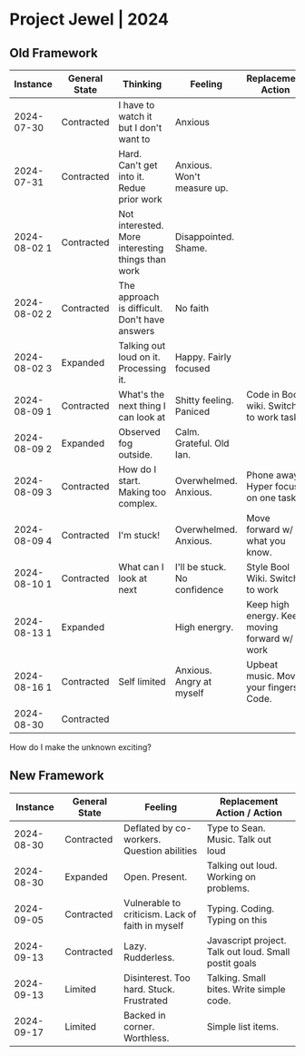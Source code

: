 # Project Jewel | 2024

## Old Framework

| Instance     | General State | Thinking                                          | Feeling                      | Replacement Action                            |
| ------------ | ------------- | ------------------------------------------------- | ---------------------------- | --------------------------------------------- |
| 2024-07-30   | Contracted    | I have to watch it but I don't want to            | Anxious                      |                                               |
| 2024-07-31   | Contracted    | Hard. Can't get into it. Redue prior work         | Anxious. Won't measure up.   |                                               |
| 2024-08-02 1 | Contracted    | Not interested. More interesting things than work | Disappointed. Shame.         |                                               |
| 2024-08-02 2 | Contracted    | The approach is difficult. Don't have answers     | No faith                     |                                               |
| 2024-08-02 3 | Expanded      | Talking out loud on it. Processing it.            | Happy. Fairly focused        |                                               |
| 2024-08-09 1 | Contracted    | What's the next thing I can look at               | Shitty feeling. Paniced      | Code in Bool wiki. Switch to work task        |
| 2024-08-09 2 | Expanded      | Observed fog outside.                             | Calm. Grateful. Old Ian.     |                                               |
| 2024-08-09 3 | Contracted    | How do I start. Making too complex.               | Overwhelmed. Anxious.        | Phone away. Hyper focus on one task.          |
| 2024-08-09 4 | Contracted    | I'm stuck!                                        | Overwhelmed. Anxious.        | Move forward w/ what you know.                |
| 2024-08-10 1 | Contracted    | What can I look at next                           | I'll be stuck. No confidence | Style Bool Wiki. Switch to work               |
| 2024-08-13 1 | Expanded      |                                                   | High energry.                | Keep high energy. Keep moving forward w/ work |
| 2024-08-16 1 | Contracted    | Self limited                                      | Anxious. Angry at myself     | Upbeat music. Move your fingers. Code.        |
| 2024-08-30   | Contracted    |                                                   |                              |                                               |

How do I make the unknown exciting?

## New Framework

| Instance   | General State | Feeling                                          | Replacement Action / Action                           |
| ---------- | ------------- | ------------------------------------------------ | ----------------------------------------------------- |
| 2024-08-30 | Contracted    | Deflated by co-workers. Question abilities       | Type to Sean. Music. Talk out loud                    |
| 2024-08-30 | Expanded      | Open. Present.                                   | Talking out loud. Working on problems.                |
| 2024-09-05 | Contracted    | Vulnerable to criticism. Lack of faith in myself | Typing. Coding. Typing on this                        |
| 2024-09-13 | Contracted    | Lazy. Rudderless.                                | Javascript project. Talk out loud. Small postit goals |
| 2024-09-13 | Limited       | Disinterest. Too hard. Stuck. Frustrated         | Talking. Small bites. Write simple code.              |
| 2024-09-17 | Limited       | Backed in corner. Worthless.                     | Simple list items.                                    |
